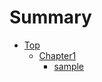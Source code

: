 # Summary

- [Top](README.md)
  - [Chapter1](chapter1/README.md)
    - [sample](chapter1/sample.md)
